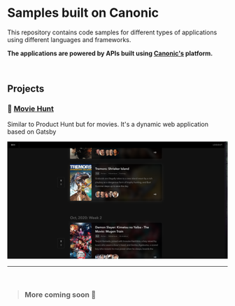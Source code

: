 # Samples built on Canonic

This repository contains code samples for different types of applications using different languages and frameworks.

**The applications are powered by APIs built using [Canonic's](https://canonic.dev) platform.**

<br/>

## Projects

### 🍿 [Movie Hunt](./moviehunt-web/)

Similar to Product Hunt but for movies. It's a dynamic web application based on Gatsby

![Screenshot](./moviehunt-web/screenshot.png)

---
<br/>

> ### More coming soon 🚀
